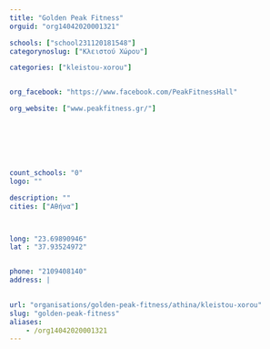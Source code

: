 ```yaml
---
title: "Golden Peak Fitness"
orguid: "org14042020001321"

schools: ["school231120181548"]
categorynoslug: ["Κλειστού Χώρου"]

categories: ["kleistou-xorou"]


org_facebook: "https://www.facebook.com/PeakFitnessHall"

org_website: ["www.peakfitness.gr/"]







count_schools: "0"
logo: ""

description: ""
cities: ["Αθήνα"]



long: "23.69890946"
lat : "37.93524972"


phone: "2109408140"
address: |
    

url: "organisations/golden-peak-fitness/athina/kleistou-xorou"
slug: "golden-peak-fitness"
aliases:
    - /org14042020001321
---
```



